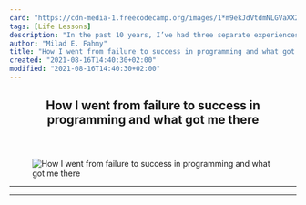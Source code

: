 ```yaml
---
card: "https://cdn-media-1.freecodecamp.org/images/1*m9ekJdVtdmNLGVaXX2QcFg.jpeg"
tags: [Life Lessons]
description: "In the past 10 years, I’ve had three separate experiences try"
author: "Milad E. Fahmy"
title: "How I went from failure to success in programming and what got me there"
created: "2021-08-16T14:40:30+02:00"
modified: "2021-08-16T14:40:30+02:00"
---
```

<div class="site-wrapper">
<main id="site-main" class="site-main outer">
<div class="inner">
<article class="post-full post tag-life-lessons tag-technology tag-self-improvement tag-programming tag-tech ">
<header class="post-full-header">
<h1 class="post-full-title">How I went from failure to success in programming and what got me there</h1>
</header>
<figure class="post-full-image">
<picture>
<source media="(max-width: 700px)" sizes="1px" srcset="data:image/gif;base64,R0lGODlhAQABAIAAAAAAAP///yH5BAEAAAAALAAAAAABAAEAAAIBRAA7 1w">
<source media="(min-width: 701px)" sizes="(max-width: 800px) 400px,
(max-width: 1170px) 700px,
1400px" srcset="https://cdn-media-1.freecodecamp.org/images/1*m9ekJdVtdmNLGVaXX2QcFg.jpeg 300w,
https://cdn-media-1.freecodecamp.org/images/1*m9ekJdVtdmNLGVaXX2QcFg.jpeg 600w,
https://cdn-media-1.freecodecamp.org/images/1*m9ekJdVtdmNLGVaXX2QcFg.jpeg 1000w,
https://cdn-media-1.freecodecamp.org/images/1*m9ekJdVtdmNLGVaXX2QcFg.jpeg 2000w">
<img onerror="this.style.display='none'" src="https://cdn-media-1.freecodecamp.org/images/1*m9ekJdVtdmNLGVaXX2QcFg.jpeg" alt="How I went from failure to success in programming and what got me there">
</picture>
</figure>
<section class="post-full-content">
<div class="post-content">
</div>
<hr>
<hr>
</section>
</article>
</div>
</main>
</div>
<!-- Google Tag Manager (noscript) -->
<!-- End Google Tag Manager (noscript) -->
